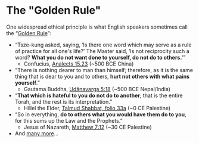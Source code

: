 # The "Golden Rule"

One widespread ethical principle is what English speakers sometimes call the “[Golden Rule](https://en.wikipedia.org/wiki/Golden_Rule)”:

- “Tsze-kung asked, saying, ‘Is there one word which may serve as a rule of practice for all one's life?’ The Master said, ‘Is not reciprocity such a word? **What you do not want done to yourself, do not do to others.**’”
  - Confucius, [Analects 15.23](https://en.wikisource.org/wiki/The_Chinese_Classics/Volume_1/Confucian_Analects/XV) (~500 BCE China)
- “There is nothing dearer to man than himself; therefore, as it is the same thing that is dear to you and to others, **hurt not others with what pains yourself**.”
  - Gautama Buddha, [Udānavarga 5:18](https://www2.hf.uio.no/polyglotta/index.php?page=record&vid=71&mid=208435) (~500 BCE Nepal/India)
- “**That which is hateful to you do not do to another**; that is the entire Torah, and the rest is its interpretation.”
  - Hillel the Elder, [Talmud Shabbat, folio 33a](https://www.sefaria.org/Shabbat.31a.6?lang=bi&with=all&lang2=en) (~0 CE Palestine)
- “So in everything, **do to others what you would have them do to you**, for this sums up the Law and the Prophets.”
  - Jesus of Nazareth, [Matthew 7:12](https://www.biblegateway.com/passage/?search=matthew+7%3A12&version=NIV) (~30 CE Palestine)
- And [many more](https://en.wikipedia.org/wiki/Golden_Rule)...
